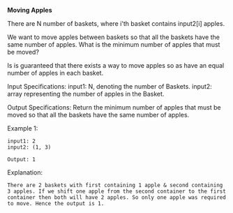 **Moving Apples**

There are N number of baskets, where i'th basket contains input2[i] apples.

We want to move apples between baskets so that all the baskets have the same number of apples. What is the minimum number of apples that must be moved?

Is is guaranteed that there exists a way to move apples so as have an equal number of apples in each basket.

Input Specifications:
    input1: N, denoting the number of Baskets.
    input2: array representing the number of apples in the Basket.

Output Specifications:
    Return the minimum number of apples that must be moved so that all the baskets have the same number of apples.

Example 1:

    input1: 2
    input2: (1, 3)

    Output: 1

Explanation:

    There are 2 baskets with first containing 1 apple & second containing 3 apples. If we shift one apple from the second container to the first container then both will have 2 apples. So only one apple was required to move. Hence the output is 1.
    
